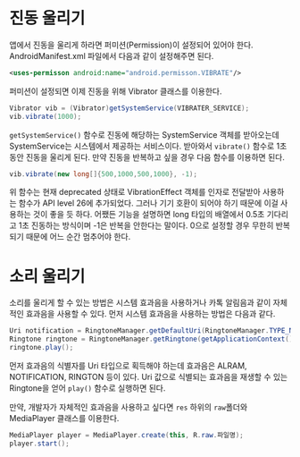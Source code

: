 # 진동 울리기

앱에서 진동을 울리게 하라면 퍼미션(Permission)이 설정되어 있어야 한다. AndroidManifest.xml 파일에서 다음과 같이 설정해주면 된다.

```xml
<uses-permisson android:name="android.permisson.VIBRATE"/>
```

퍼미션이 설정되면 이제 진동을 위해 Vibrator 클래스를 이용한다.

```java
Vibrator vib = (Vibrator)getSystemService(VIBRATER_SERVICE);
vib.vibrate(1000);
```

`getSystemService()` 함수로 진동에 해당하는 SystemService 객체를 받아오는데 SystemService는 시스템에서 제공하는 서비스이다. 받아와서 `vibrate()` 함수로 1초동안 진동을 울리게 된다. 만약 진동을 반복하고 싶을 경우 다음 함수를 이용하면 된다.

```java
vib.vibrate(new long[]{500,1000,500,1000}, -1);
```

위 함수는 현재 deprecated 상태로 VibrationEffect 객체를 인자로 전달받아 사용하는 함수가 API level 26에 추가되었다. 그러나 기기 호환이 되어야 하기 때문에 이걸 사용하는 것이 좋을 듯 하다. 어쨌든 기능을 설명하면 long 타입의 배열에서 0.5초 기다리고 1초 진동하는 방식이며 -1은 반복을 안한다는 말이다. 0으로 설정할 경우 무한히 반복되기 때문에 어느 순간 멈추어야 한다.

# 소리 울리기

소리를 울리게 할 수 있는 방법은 시스템 효과음을 사용하거나 카톡 알림음과 같이 자체적인 효과음을 사용할 수 있다. 먼저 시스템 효과음을 사용하는 방법은 다음과 같다.

```java
Uri notification = RingtoneManager.getDefaultUri(RingtoneManager.TYPE_NOTIFICATION);
Ringtone ringtone = RingtoneManager.getRingtone(getApplicationContext(), notification);
ringtone.play();
```

먼저 효과음의 식별자를 Uri 타입으로 획득해야 하는데 효과음은 ALRAM, NOTIFICATION, RINGTON 등이 있다. Uri 값으로 식별되는 효과음을 재생할 수 있는 Ringtone을 얻어 `play()` 함수로 실행하면 된다.

만약, 개발자가 자체적인 효과음을 사용하고 싶다면 `res` 하위의 `raw`폴더와 MediaPlayer 클래스를 이용한다.

```java
MediaPlayer player = MediaPlayer.create(this, R.raw.파일명);
player.start();
```


